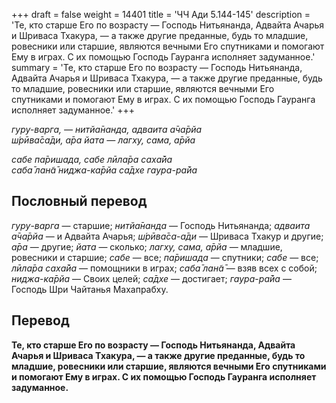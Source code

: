+++
draft = false
weight = 14401
title = 'ЧЧ Ади 5.144-145'
description = 'Те, кто старше Его по возрасту — Господь Нитьянанда, Адвайта Ачарья и Шриваса Тхакура, — а также другие преданные, будь то младшие, ровесники или старшие, являются вечными Его спутниками и помогают Ему в играх. С их помощью Господь Гауранга исполняет задуманное.'
summary = 'Те, кто старше Его по возрасту — Господь Нитьянанда, Адвайта Ачарья и Шриваса Тхакура, — а также другие преданные, будь то младшие, ровесники или старшие, являются вечными Его спутниками и помогают Ему в играх. С их помощью Господь Гауранга исполняет задуманное.'
+++

_гуру-варга, — нитйа̄нанда, адваита а̄ча̄рйа  
ш́рӣва̄са̄ди, а̄ра йата — лагху, сама, а̄рйа_

_сабе па̄ришада, сабе лӣла̄ра саха̄йа  
саба̄ лан̃а̄ ниджа-ка̄рйа са̄дхе гаура-ра̄йа_

## Пословный перевод

_гуру_\-_варга_ — старшие; _нитйа̄нанда_ — Господь Нитьянанда; _адваита_ _а̄ча̄рйа_ — и Адвайта Ачарья; _ш́рӣва̄са_\-_а̄ди_ — Шриваса Тхакур и другие; _а̄ра_ — другие; _йата_ — сколько; _лагху,_ _сама,_ _а̄рйа_ — младшие, ровесники и старшие; _сабе_ — все; _па̄ришада_ — спутники; _сабе_ — все; _лӣла̄ра_ _саха̄йа_ — помощники в играх; _саба̄_ _лан̃а̄_ — взяв всех с собой; _ниджа_\-_ка̄рйа_ — Своих целей; _са̄дхе_ — достигает; _гаура_\-_ра̄йа_ — Господь Шри Чайтанья Махапрабху.

## Перевод

**Те, кто старше Его по возрасту — Господь Нитьянанда, Адвайта Ачарья и Шриваса Тхакура, — а также другие преданные, будь то младшие, ровесники или старшие, являются вечными Его спутниками и помогают Ему в играх. С их помощью Господь Гауранга исполняет задуманное.**
